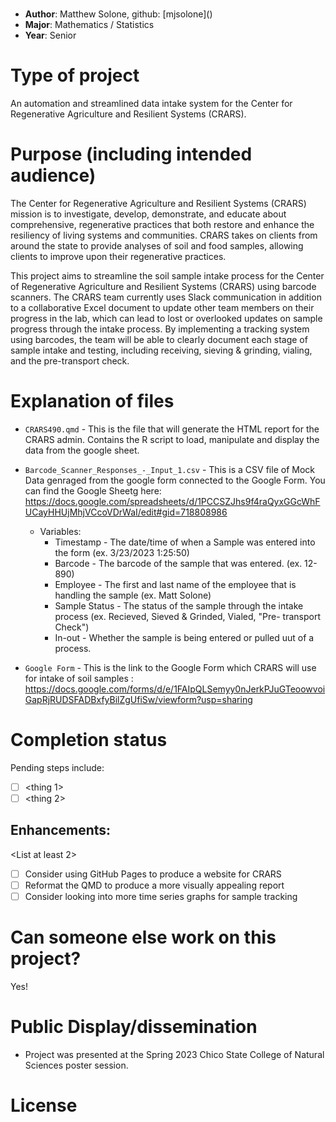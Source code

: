 # <Project Title>
* **Author**: Matthew Solone, github: [mjsolone]([<url link to github profile>](https://github.com/mjsolone))
* **Major**: Mathematics / Statistics
* **Year**: Senior

# Type of project

An automation and streamlined data intake system for the Center for Regenerative Agriculture and Resilient Systems (CRARS).

# Purpose (including intended audience)

The Center for Regenerative Agriculture and Resilient Systems (CRARS) mission is to investigate, develop, demonstrate, and educate about comprehensive, regenerative practices that both restore and enhance the resiliency of living systems and communities. CRARS takes on clients from around the state to provide analyses of soil and food samples, allowing clients to improve upon their regenerative practices.
    
This project aims to streamline the soil sample intake process for the Center of Regenerative Agriculture and Resilient Systems (CRARS) using barcode scanners. The CRARS team currently uses Slack communication in addition to a collaborative Excel document to update other team members on their progress in the lab, which can lead to lost or overlooked updates on sample progress through the intake process. By implementing a tracking system using barcodes, the team will be able to clearly document each stage of sample intake and testing, including receiving, sieving & grinding, vialing, and the pre-transport check.


# Explanation of files

* `CRARS490.qmd` - This is the file that will generate the HTML report for the CRARS admin. Contains the R script to load, manipulate and display the data from the google sheet.

* `Barcode_Scanner_Responses_-_Input_1.csv` - This is a CSV file of Mock Data genraged from the google form connected to the Google Form. You can find the Google Sheetg here: https://docs.google.com/spreadsheets/d/1PCCSZJhs9f4raQyxGGcWhFUCayHHUjMhjVCcoVDrWaI/edit#gid=718808986
    - Variables: 
        - Timestamp - The date/time of when a Sample was entered into the form (ex. 3/23/2023 1:25:50)
        - Barcode - The barcode of the sample that was entered. (ex. 12-890)
        - Employee - The first and last name of the employee that is handling the sample (ex. Matt Solone)
        - Sample Status - The status of the sample through the intake process (ex. Recieved, Sieved & Grinded, Vialed, "Pre- transport Check")
        - In-out - Whether the sample is being entered or pulled uut of a process.
        
* `Google Form` - This is the link to the Google Form which CRARS will use for intake of soil samples : https://docs.google.com/forms/d/e/1FAIpQLSemyy0nJerkPJuGTeoowvoiGapRjRUDSFADBxfyBilZgUfiSw/viewform?usp=sharing

# Completion status 

<as applicable> Pending steps include: 

- [ ] <thing 1>
- [ ] <thing 2>

## Enhancements: 
<List at least 2>

- [ ] Consider using GitHub Pages to produce a website for CRARS
- [ ] Reformat the QMD to produce a more visually appealing report 
- [ ] Consider looking into more time series graphs for sample tracking

# Can someone else work on this project? 
Yes!

# Public Display/dissemination

* Project was presented at the Spring 2023 Chico State College of Natural Sciences poster session. 

# License
